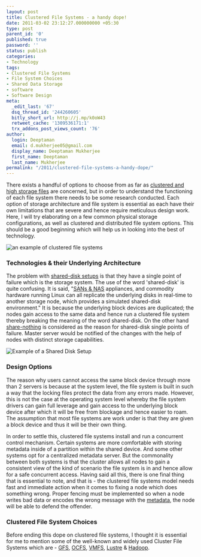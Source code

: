 ```yaml
---
layout: post
title: Clustered File Systems - a handy dope!
date: 2011-03-02 23:12:27.000000000 +05:30
type: post
parent_id: '0'
published: true
password: ''
status: publish
categories:
- Technology
tags:
- Clustered File Systems
- File System Choices
- Shared Data Storage
- software
- Software Design
meta:
  _edit_last: '67'
  dsq_thread_id: '244260605'
  bitly_short_url: http://j.mp/k0oW43
  retweet_cache: '1309536171:1'
  trx_addons_post_views_count: '76'
author:
  login: Deeptaman
  email: d.mukherjee05@gmail.com
  display_name: Deeptaman Mukherjee
  first_name: Deeptaman
  last_name: Mukherjee
permalink: "/2011/clustered-file-systems-a-handy-dope/"
---
```

<p>There exists a handful of options to choose from as far as <a href="http://en.wikipedia.org/wiki/Clustered_file_system">clustered and high storage files</a> are concerned, but in order to understand the functioning of each file system there needs to be some research conducted. Each option of storage architecture and file system is essential as each have their own limitations that are severe and hence require meticulous design work. Here, I will try elaborating on a few common physical storage configurations, as well as clustered and distributed file system options. This should be a good beginning which will help us in looking into the best of technology.</p>
<p><!--more--></p>
<p><img class="alignright" src="/static/2011/03/clustered-file-systems.gif" alt="an example of clustered file systems" /></p>
<h3>Technologies & their Underlying Architecture</h3>
<p>The problem with <a href="http://en.wikipedia.org/wiki/Category:Shared_disk_file_systems">shared-disk setups</a> is that they have a single point of failure which is the storage system. The use of the word 'shared-disk' is quite confusing. It is said, "<a href="http://compnetworking.about.com/od/networkstorage/f/san-vs-nas.htm">SANs & NAS</a> appliances, and commodity hardware running Linux can all replicate the underlying disks in real-time to another storage node, which provides a simulated shared-disk environment." It is because the underlying block devices are duplicated; the nodes gain access to the same data and hence run a clustered file system thereby breaking the meaning of the word shared-disk. On the other hand <a href="http://en.wikipedia.org/wiki/Shared_nothing_architecture">share-nothing</a> is considered as the reason for shared-disk single points of failure. Master server would be notified of the changes with the help of nodes with distinct storage capabilities.</p>
<p><img class="alignright" src="/static/2011/03/shared-disk-setup.gif" alt="Example of a Shared Disk Setup" /></p>
<h3>Design Options</h3>
<p>The reason why users cannot access the same block device through more than 2 servers is because at the system level, the file system is built in such a way that the locking files protect the data from any errors made. However, this is not the case at the operating system level whereby the file system drivers can gain full leverage and gain access to the underlying block device after which it will be free from blockage and hence easier to roam. The assumption that most file systems are work under is that they are given a block device and thus it will be their own thing.</p>
<p>In order to settle this, clustered file systems install and run a concurrent control mechanism. Certain systems are more comfortable with storing metadata inside of a partition within the shared device. And some other systems opt for a centralized metadata server. But the commonality between both systems is that the cluster allows all nodes to gain a consistent view of the kind of scenario the file system is in and hence allow for a safe concurrent access. Having said all this, there is one final thing that is essential to note, and that is - the clustered file systems model needs fast and immediate action when it comes to fixing a node which does something wrong. Proper fencing must be implemented so when a node writes bad data or encodes the wrong message with the <a href="http://www.webopedia.com/TERM/M/metadata.html">metadata</a>, the node will be able to defend the offender.</p>
<h3>Clustered File System Choices</h3>
<p>Before ending this dope on clustered file systems, I thought it is essential for me to mention some of the well-known and widely used Cluster File Systems which are - <a href="http://www.redhat.com/gfs/">GFS</a>, <a href="http://oss.oracle.com/projects/ocfs/">OCFS</a>, <a href="http://www.vmware.com/products/vmfs/index.html">VMFS</a>, <a href="http://wiki.lustre.org/index.php/Main_Page">Lustre</a> & <a href="http://hadoop.apache.org/">Hadoop</a>.</p>
